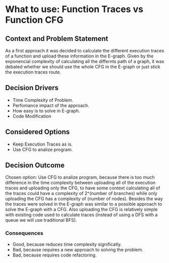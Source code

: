# What to use: Function Traces vs Function CFG

## Context and Problem Statement

As a first approach it was decided to calculate the different execution traces of a function and upload these information in the E-graph.
Given by the exponencial complexity of calculating all the differnts path of a graph, it was debated whether we should use the whole CFG in the E-graph
or just stick the execution traces route.

## Decision Drivers

* Time Complexity of Problem.
* Perfomance impact of the approach.
* How easy is to solve in E-graph.
* Code Modification

## Considered Options

* Keep Execution Traces as is.
* Use CFG to analize program.

## Decision Outcome

Chosen option: Use CFG to analize program, because there is too much difference in the time complexity between uploading all of the execution traces and uploading only the CFG, to have some context calculating all of the traces could have a complexity of 2^(number of branches) while only uploading the CFG has a complexity of (number of nodes). Besides the way the traces were solved in the E-graph was similar to a possible approach to solve the E-graph with a CFG. Also uploading the CFG is relatively simple with existing code used to calculate traces (instead of using a DFS with a queue we will use traditional BFS).

### Consequences

* Good, because reduces time complexity significatly.
* Bad, because requires a new approach to solving the problem.
* Bad, because requires code refactoring.
